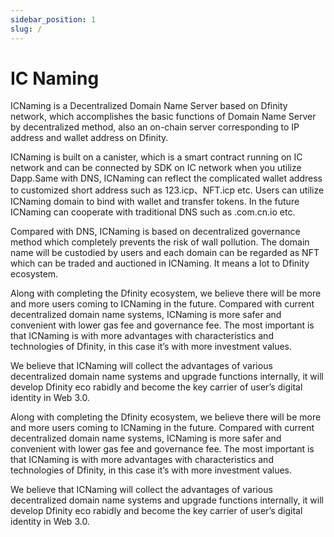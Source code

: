 ```yaml
---
sidebar_position: 1
slug: /
---
```


# IC Naming     

ICNaming is a Decentralized Domain Name Server based on Dfinity network, which accomplishes the basic functions of Domain Name Server by decentralized method, also an on-chain server corresponding to IP address and wallet address on Dfinity.

ICNaming is built on a canister, which is a smart contract running on IC network and can be connected by SDK on IC network when you utilize Dapp.Same with DNS, ICNaming can reflect the complicated wallet address to customized short address such as 123.icp、NFT.icp etc. Users can utilize ICNaming domain to bind with wallet and transfer tokens. In the future ICNaming can cooperate with traditional DNS such as .com.cn.io etc.

Compared with DNS, ICNaming is based on decentralized governance method which completely prevents the risk of wall pollution. The domain name will be custodied by users and each domain can be regarded as NFT which can be traded and auctioned in ICNaming. It means a lot to Dfinity ecosystem.

Along with completing the Dfinity ecosystem, we believe there will be more and more users coming to ICNaming in the future. Compared with current decentralized domain name systems, ICNaming is more safer and convenient with lower gas fee and governance fee. The most important is that ICNaming is with more advantages with characteristics and technologies of Dfinity, in this case it’s with more investment values.

We believe that ICNaming will collect the advantages of various decentralized domain name systems and upgrade functions internally, it will develop Dfinity eco rabidly and become the key carrier of user’s digital identity in Web 3.0.

Along with completing the Dfinity ecosystem, we believe there will be more and more users coming to ICNaming in the future. Compared with current decentralized domain name systems, ICNaming is more safer and convenient with lower gas fee and governance fee. The most important is that ICNaming is with more advantages with characteristics and technologies of Dfinity, in this case it’s with more investment values.

We believe that ICNaming will collect the advantages of various decentralized domain name systems and upgrade functions internally, it will develop Dfinity eco rabidly and become the key carrier of user’s digital identity in Web 3.0.